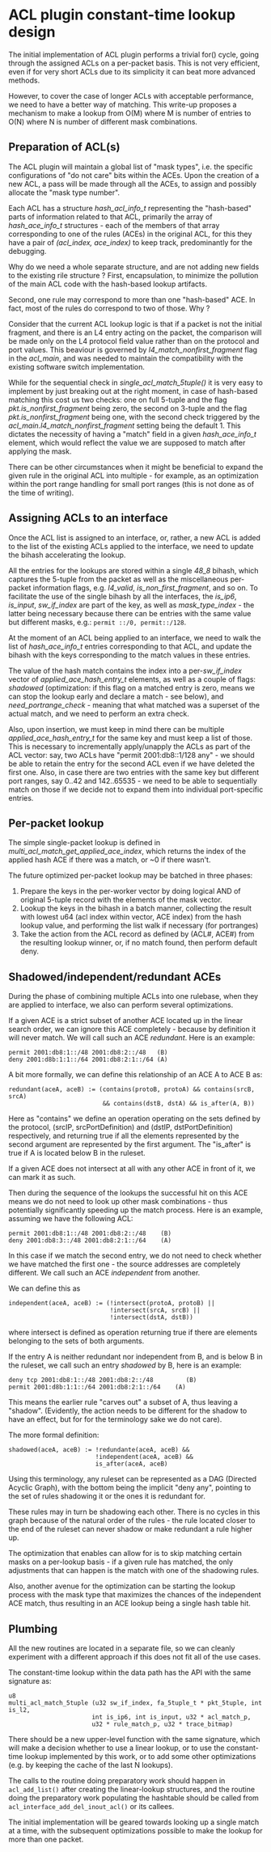 ACL plugin constant-time lookup design
======================================

The initial implementation of ACL plugin performs a trivial for() cycle,
going through the assigned ACLs on a per-packet basis. This is not very
efficient, even if for very short ACLs due to its simplicity it can beat
more advanced methods.

However, to cover the case of longer ACLs with acceptable performance,
we need to have a better way of matching. This write-up proposes
a mechanism to make a lookup from O(M) where M is number of entries
to O(N) where N is number of different mask combinations.

Preparation of ACL(s)
---------------------

The ACL plugin will maintain a global list of "mask types", i.e. the specific
configurations of "do not care" bits within the ACEs.
Upon the creation of a new ACL, a pass will be made through all the
ACEs, to assign and possibly allocate the "mask type number".

Each ACL has a structure *hash_acl_info_t* representing the "hash-based"
parts of information related to that ACL, primarily the array of
*hash_ace_info_t* structures - each of the members of that array
corresponding to one of the rules (ACEs) in the original ACL,
for this they have a pair of *(acl_index, ace_index)* to keep track,
predominantly for the debugging.

Why do we need a whole separate structure, and are not adding new fields
to the existing rile structure ? First, encapsulation, to minimize
the pollution of the main ACL code with the hash-based lookup artifacts.

Second, one rule may correspond to more than one "hash-based" ACE.
In fact, most of the rules do correspond to two of those. Why ?

Consider that the current ACL lookup logic is that if a packet
is not the initial fragment, and there is an L4 entry acting on the packet,
the comparison will be made only on the L4 protocol field value rather
than on the protocol and port values. This beaviour is governed by
*l4_match_nonfirst_fragment* flag in the *acl_main*, and was needed to
maintain the compatibility with the existing software switch implementation.

While for the sequential check in *single_acl_match_5tuple()*
it is very easy to implement by just breaking out at the right moment,
in case of hash-based matching this cost us two checks:
one on full 5-tuple and the flag *pkt.is_nonfirst_fragment* being zero,
the second on 3-tuple and the flag *pkt.is_nonfirst_fragment* being one,
with the second check triggered by the *acl_main.l4_match_nonfirst_fragment*
setting being the default 1. This dictates the necessity of having a "match"
field in a given *hash_ace_info_t* element, which would reflect the value
we are supposed to match after applying the mask.

There can be other circumstances when it might be beneficial to expand
the given rule in the original ACL into multiple - for example, as an
optimization within the port range handling for small port ranges
(this is not done as of the time of writing).

Assigning ACLs to an interface
------------------------------

Once the ACL list is assigned to an interface, or, rather, a new ACL
is added to the list of the existing ACLs applied to the interface,
we need to update the bihash accelerating the lookup.

All the entries for the lookups are stored within a single *48_8* bihash,
which captures the 5-tuple from the packet as well as the miscellaneous
per-packet information flags, e.g. *l4_valid*, *is_non_first_fragment*,
and so on. To facilitate the use of the single bihash by all the interfaces,
the *is_ip6*, *is_input*, *sw_if_index* are part of the key,
as well as *mask_type_index* - the latter being necessary because
there can be entries with the same value but different masks, e.g.:
`permit ::/0, permit::/128`.

At the moment of an ACL being applied to an interface, we need to
walk the list of *hash_ace_info_t* entries corresponding to that ACL,
and update the bihash with the keys corresponding to the match
values in these entries.

The value of the hash match contains the index into a per-*sw_if_index* vector
of *applied_ace_hash_entry_t* elements, as well as a couple of flags:
*shadowed* (optimization: if this flag on a matched entry is zero, means
we can stop the lookup early and declare a match - see below),
and *need_portrange_check* - meaning that what matched was a superset
of the actual match, and we need to perform an extra check.

Also, upon insertion, we must keep in mind there can be
multiple *applied_ace_hash_entry_t* for the same key and must keep
a list of those. This is necessary to incrementally apply/unapply
the ACLs as part of the ACL vector: say, two ACLs have
"permit 2001:db8::1/128 any" - we should be able to retain the entry
for the second ACL even if we have deleted the first one.
Also, in case there are two entries with the same key but
different port ranges, say 0..42 and 142..65535 - we need
to be able to sequentially match on those if we decide not
to expand them into individual port-specific entries.

Per-packet lookup
-----------------

The simple single-packet lookup is defined in
*multi_acl_match_get_applied_ace_index*, which returns the index
of the applied hash ACE if there was a match, or ~0 if there wasn't.

The future optimized per-packet lookup may be batched in three phases:

1. Prepare the keys in the per-worker vector by doing logical AND of
   original 5-tuple record with the elements of the mask vector.
2. Lookup the keys in the bihash in a batch manner, collecting the
   result with lowest u64 (acl index within vector, ACE index) from
   the hash lookup value, and performing the list walk if necessary
   (for portranges)
3. Take the action from the ACL record as defined by (ACL#, ACE#) from the
   resulting lookup winner, or, if no match found, then perform default deny.

Shadowed/independent/redundant ACEs
------------------------------------

During the phase of combining multiple ACLs into one rulebase, when they
are applied to interface, we also can perform several optimizations.

If a given ACE is a strict subset of another ACE located up in the linear
search order, we can ignore this ACE completely - because by definition
it will never match. We will call such an ACE *redundant*. Here is an example:

```
permit 2001:db8:1::/48 2001:db8:2::/48   (B)
deny 2001:d8b:1:1::/64 2001:db8:2:1::/64 (A)
```

A bit more formally, we can define this relationship of an ACE A to ACE B as:

```
redundant(aceA, aceB) := (contains(protoB, protoA) && contains(srcB, srcA)
                          && contains(dstB, dstA) && is_after(A, B))
```

Here as "contains" we define an operation operating on the sets defined by
the protocol, (srcIP, srcPortDefinition) and (dstIP, dstPortDefinition)
respectively, and returning true if all the elements represented by
the second argument are represented by the first argument. The "is_after"
is true if A is located below B in the ruleset.

If a given ACE does not intersect at all with any other ACE
in front of it, we can mark it as such.

Then during the sequence of the lookups the successful hit on this ACE means
we do not need to look up other mask combinations - thus potentially
significantly speeding up the match process. Here is an example,
assuming we have the following ACL:

```
permit 2001:db8:1::/48 2001:db8:2::/48    (B)
deny 2001:db8:3::/48 2001:db8:2:1::/64    (A)
```

In this case if we match the second entry, we do not need to check whether
we have matched the first one - the source addresses are completely
different. We call such an ACE *independent* from another.

We can define this as

```
independent(aceA, aceB) := (!intersect(protoA, protoB) ||
                            !intersect(srcA, srcB) ||
                            !intersect(dstA, dstB))
```

where intersect is defined as operation returning true if there are
elements belonging to the sets of both arguments.

If the entry A is neither redundant nor independent from B, and is below
B in the ruleset, we call such an entry *shadowed* by B, here is an example:

```
deny tcp 2001:db8:1::/48 2001:db8:2::/48         (B)
permit 2001:d8b:1:1::/64 2001:db8:2:1::/64    (A)
```

This means the earlier rule "carves out" a subset of A, thus leaving
a "shadow". (Evidently, the action needs to be different for the shadow
to have an effect, but for for the terminology sake we do not care).

The more formal definition:

```
shadowed(aceA, aceB) := !redundante(aceA, aceB) &&
                        !independent(aceA, aceB) &&
                        is_after(aceA, aceB)
```

Using this terminology, any ruleset can be represented as
a DAG (Directed Acyclic Graph), with the bottom being the implicit
"deny any", pointing to the set of rules shadowing it or the ones
it is redundant for.

These rules may in turn be shadowing each other. There is no cycles in
this graph because of the natural order of the rules - the rule located
closer to the end of the ruleset can never shadow or make redundant a rule
higher up.

The optimization that enables can allow for is to skip matching certain
masks on a per-lookup basis - if a given rule has matched,
the only adjustments that can happen is the match with one of
the shadowing rules.

Also, another avenue for the optimization can be starting the lookup process
with the mask type that maximizes the chances of the independent ACE match,
thus resulting in an ACE lookup being a single hash table hit.


Plumbing
--------

All the new routines are located in a separate file,
so we can cleanly experiment with a different approach if this
does not fit all of the use cases.

The constant-time lookup within the data path has the API with
the same signature as:

```
u8
multi_acl_match_5tuple (u32 sw_if_index, fa_5tuple_t * pkt_5tuple, int is_l2,
                       int is_ip6, int is_input, u32 * acl_match_p,
                       u32 * rule_match_p, u32 * trace_bitmap)
```

There should be a new upper-level function with the same signature, which
will make a decision whether to use a linear lookup, or to use the
constant-time lookup implemented by this work, or to add some other
optimizations (e.g. by keeping the cache of the last N lookups).

The calls to the routine doing preparatory work should happen
in `acl_add_list()` after creating the linear-lookup structures,
and the routine doing the preparatory work populating the hashtable
should be called from `acl_interface_add_del_inout_acl()` or its callees.

The initial implementation will be geared towards looking up a single
match at a time, with the subsequent optimizations possible to make
the lookup for more than one packet.

